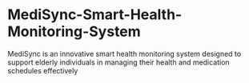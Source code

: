 # MediSync-Smart-Health-Monitoring-System
MediSync is an innovative smart health monitoring system designed to support elderly individuals in managing their health and medication schedules effectively
